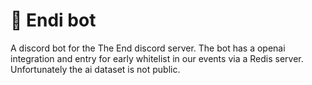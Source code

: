 # 🤖 Endi bot
A discord bot for the The End discord server. The bot has a openai integration and entry for early whitelist in our events via a Redis server. Unfortunately the ai dataset is not public.
